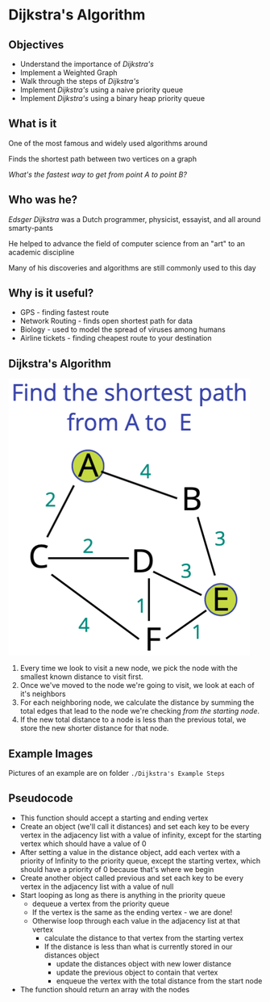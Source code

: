 # Dijkstra's Algorithm

## Objectives

- Understand the importance of _Dijkstra's_
- Implement a Weighted Graph
- Walk through the steps of _Dijkstra's_
- Implement _Dijkstra's_ using a naive priority queue
- Implement _Dijkstra's_ using a binary heap priority queue

## What is it

One of the most famous and widely used algorithms around

Finds the shortest path between two vertices on a graph

_What's the fastest way to get from point A to point B?_

## Who was he?

_Edsger Dijkstra_ was a Dutch programmer, physicist, essayist, and all around smarty-pants

He helped to advance the field of computer science from an "art" to an academic discipline

Many of his discoveries and algorithms are still commonly used to this day

## Why is it useful?

- GPS - finding fastest route
- Network Routing - finds open shortest path for data
- Biology - used to model the spread of viruses among humans
- Airline tickets - finding cheapest route to your destination

## Dijkstra's Algorithm

![example](./Example.png)

1. Every time we look to visit a new node, we pick the node with the smallest known distance to visit first.
2. Once we've moved to the node we're going to visit, we look at each of it's neighbors
3. For each neighboring node, we calculate the distance by summing the total edges that lead to the node we're checking _from the starting node_.
4. If the new total distance to a node is less than the previous total, we store the new shorter distance for that node.

## Example Images

Pictures of an example are on folder `./Dijkstra's Example Steps`

## Pseudocode

- This function should accept a starting and ending vertex
- Create an object (we'll call it distances) and set each key to be every vertex in the adjacency list with a value of infinity, except for the starting vertex which should have a value of 0
- After setting a value in the distance object, add each vertex with a priority of Infinity to the priority queue, except the starting vertex, which should have a priority of 0 because that's where we begin
- Create another object called previous and set each key to be every vertex in the adjacency list with a value of null
- Start looping as long as there is anything in the priority queue
  - dequeue a vertex from the priority queue
  - If the vertex is the same as the ending vertex - we are done!
  - Otherwise loop through each value in the adjacency list at that vertex
    - calculate the distance to that vertex from the starting vertex
    - If the distance is less than what is currently stored in our distances object
      - update the distances object with new lower distance
      - update the previous object to contain that vertex
      - enqueue the vertex with the total distance from the start node
- The function should return an array with the nodes
